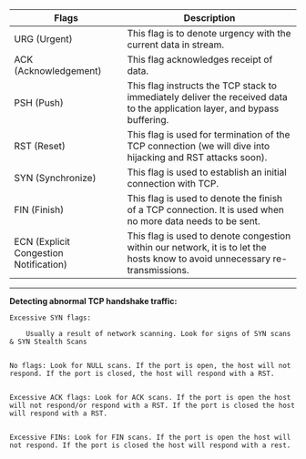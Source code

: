 

| Flags                                  | Description                                                                                                                   |
|----------------------------------------|-------------------------------------------------------------------------------------------------------------------------------|
| URG (Urgent)                           | This flag is to denote urgency with the current data in stream.                                                               |
| ACK (Acknowledgement)                  | This flag acknowledges receipt of data.                                                                                       |
| PSH (Push)                             | This flag instructs the TCP stack to immediately deliver the received data to the application layer, and bypass buffering.    |
| RST (Reset)                            | This flag is used for termination of the TCP connection (we will dive into hijacking and RST attacks soon).                   |
| SYN (Synchronize)                      | This flag is used to establish an initial connection with TCP.                                                                |
| FIN (Finish)                           | This flag is used to denote the finish of a TCP connection. It is used when no more data needs to be sent.                    |
| ECN (Explicit Congestion Notification) | This flag is used to denote congestion within our network, it is to let the hosts know to avoid unnecessary re-transmissions. |



-----------------------------------------



**Detecting abnormal TCP handshake traffic:** 


	Excessive SYN flags: 

		Usually a result of network scanning. Look for signs of SYN scans & SYN Stealth Scans


	No flags: Look for NULL scans. If the port is open, the host will not respond. If the port is closed, the host will respond with a RST. 


	Excessive ACK flags: Look for ACK scans. If the port is open the host will not respond/or respond with a RST. If the port is closed the host will respond with a RST. 


	Excessive FINs: Look for FIN scans. If the port is open the host will not respond. If the port is closed the host will respond with a rest. 